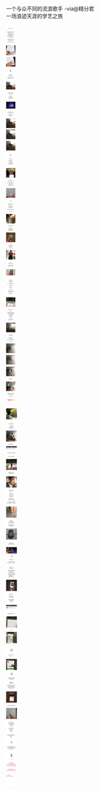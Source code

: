 一个与众不同的流浪歌手 -via@精分君   
一场浪迹天涯的学艺之旅

![7119852b031d4323ab92cd5c30894274.jpg](https://raw.githubusercontent.com/wxlzmt/cdn1/master/ext/qw/groups/30020/7119852b031d4323ab92cd5c30894274.jpg)

![51ed1913209f4536a5792d6679f5dd16.jpg](https://raw.githubusercontent.com/wxlzmt/cdn1/master/ext/qw/groups/30020/51ed1913209f4536a5792d6679f5dd16.jpg)

